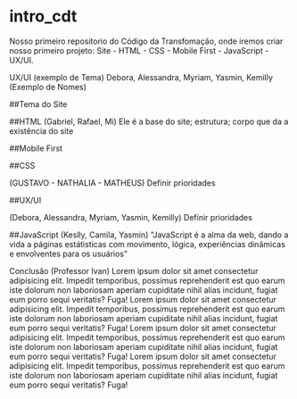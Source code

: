 # intro_cdt
Nosso primeiro repositorio do Código da Transfomação, onde iremos criar nosso primeiro projeto: Site - HTML - CSS - Mobile First - JavaScript - UX/UI.

UX/UI (exemplo de Tema)
Debora, Alessandra, Myriam, Yasmin, Kemilly (Exemplo de Nomes)


##Tema do Site






##HTML
(Gabriel, Rafael, Mi) 
Ele é a base do site; estrutura; corpo que da a existência do site







##Mobile First




##CSS

(GUSTAVO - NATHALIA - MATHEUS)
Definir prioridades



##UX/UI

(Debora, Alessandra, Myriam, Yasmin, Kemilly)
Definir prioridades



##JavaScript
(Keslly, Camila, Yasmin)
"JavaScript é a alma da web, dando a vida a páginas estátisticas com movimento, lógica, experiências dinâmicas e envolventes para os usuários"



Conclusão
(Professor Ivan)
Lorem ipsum dolor sit amet consectetur adipisicing elit. Impedit temporibus, possimus reprehenderit est quo earum
iste dolorum non laboriosam aperiam cupiditate nihil alias incidunt, fugiat eum porro sequi veritatis? Fuga!
Lorem ipsum dolor sit amet consectetur adipisicing elit. Impedit temporibus, possimus reprehenderit est quo earum
iste dolorum non laboriosam aperiam cupiditate nihil alias incidunt, fugiat eum porro sequi veritatis? Fuga!
Lorem ipsum dolor sit amet consectetur adipisicing elit. Impedit temporibus, possimus reprehenderit est quo earum
iste dolorum non laboriosam aperiam cupiditate nihil alias incidunt, fugiat eum porro sequi veritatis? Fuga!
Lorem ipsum dolor sit amet consectetur adipisicing elit. Impedit temporibus, possimus reprehenderit est quo earum
iste dolorum non laboriosam aperiam cupiditate nihil alias incidunt, fugiat eum porro sequi veritatis? Fuga!

